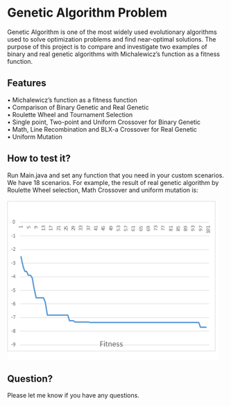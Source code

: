# Genetic Algorithm Problem
Genetic Algorithm is one of the most widely used evolutionary algorithms used to solve optimization problems and find near-optimal solutions. The purpose of this project is to compare and investigate two examples of binary and real genetic algorithms with Michalewicz’s function as a fitness function.<br>

## Features

•	Michalewicz’s function as a fitness function<br>
•	Comparison of Binary Genetic and Real Genetic<br>
•	Roulette Wheel and Tournament Selection<br>
•	Single point, Two-point and Uniform Crossover for Binary Genetic<br>
•	Math, Line Recombination and BLX-a Crossover for Real Genetic<br>
•	Uniform Mutation<br>


## How to test it?
Run Main.java and set any function that you need in your custom scenarios.
We have 18 scenarios. For example, the result of real genetic algorithm by Roulette Wheel selection, Math Crossover and uniform mutation is:
<br>
<br>
![](https://github.com/PouriaRm/Genetic-Algorithm-Problem/blob/master/Untitled.png)
<br>
## Question?
Please let me know if you have any questions.
